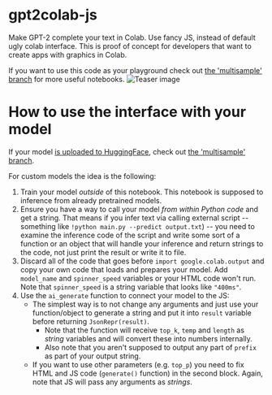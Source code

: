# gpt2colab-js
Make GPT-2 complete your text in Colab. Use fancy JS, instead of default ugly colab interface.
This is proof of concept for developers that want to create apps with graphics in Colab.

If you want to use this code as your playground check out [the 'multisample' branch](https://github.com/gpt2ent/gpt2colab-js/tree/multisample) for more useful notebooks.
![Teaser image](./gpt2js.png)

# How to use the interface with your model

If your model [is uploaded to HuggingFace](https://huggingface.co/models?pipeline_tag=text-generation), check out [the 'multisample' branch](https://github.com/gpt2ent/gpt2colab-js/tree/multisample).

For custom models the idea is the following:

1. Train your model *outside* of this notebook. This notebook is supposed to inference from already pretrained models.
3. Ensure you have a way to call your model *from within Python code* and get a string. That means if you infer text via calling external script -- something like `!python main.py --predict output.txt`) -- you need to examine the inference code of the script and write some sort of a function or an object that will handle your inference and return strings to the code, not just print the result or write it to file.
2. Discard all of the code that goes before `import google.colab.output` and copy your own code that loads and prepares your model. Add `model_name` and `spinner_speed` variables or your HTML code won't run. Note that `spinner_speed` is a string variable that looks like `"400ms"`.
5. Use the `ai_generate` function to connect your model to the JS:
   * The simplest way is to not change any arguments and just use your function/object to generate a string and put it into `result` variable before returning `JsonRepr(result)`.
       * Note that the function will receive `top_k`, `temp` and `length` as *string* variables and will convert these into numbers internally.
       * Also note that you aren't supposed to output any part of `prefix` as part of your output string.
   * If you want to use other parameters (e.g. `top_p`) you need to fix HTML and JS code (`generate()` function) in the second block. Again, note that JS will pass any arguments as *strings*.

